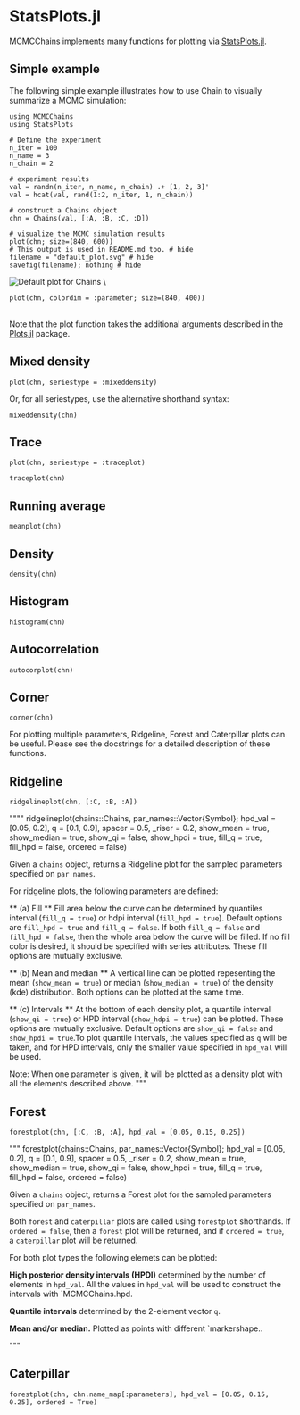# StatsPlots.jl

MCMCChains implements many functions for plotting via [StatsPlots.jl](https://github.com/JuliaPlots/StatsPlots.jl).

## Simple example

The following simple example illustrates how to use Chain to visually summarize a MCMC simulation:

```@example statsplots
using MCMCChains
using StatsPlots

# Define the experiment
n_iter = 100
n_name = 3
n_chain = 2

# experiment results
val = randn(n_iter, n_name, n_chain) .+ [1, 2, 3]'
val = hcat(val, rand(1:2, n_iter, 1, n_chain))

# construct a Chains object
chn = Chains(val, [:A, :B, :C, :D])

# visualize the MCMC simulation results
plot(chn; size=(840, 600))
# This output is used in README.md too. # hide
filename = "default_plot.svg" # hide
savefig(filename); nothing # hide
```

![Default plot for Chains](default_plot.svg)
\

```@example statsplots
plot(chn, colordim = :parameter; size=(840, 400))
```

\
Note that the plot function takes the additional arguments described in the [Plots.jl](https://github.com/JuliaPlots/Plots.jl) package.

## Mixed density

```@example statsplots
plot(chn, seriestype = :mixeddensity)
```

Or, for all seriestypes, use the alternative shorthand syntax:

```@example statsplots
mixeddensity(chn)
```

## Trace

```@example statsplots
plot(chn, seriestype = :traceplot)
```

```@example statsplots
traceplot(chn)
```

## Running average

```@example statsplots
meanplot(chn)
```

## Density

```@example statsplots
density(chn)
```

## Histogram

```@example statsplots
histogram(chn)
```

## Autocorrelation

```@example statsplots
autocorplot(chn)
```

## Corner

```@example statsplots
corner(chn)
```

For plotting multiple parameters, Ridgeline, Forest and Caterpillar plots can be useful.
Please see the docstrings for a detailed description of these functions.

## Ridgeline

```@example statsplots
ridgelineplot(chn, [:C, :B, :A])
```
""""
    ridgelineplot(chains::Chains, par_names::Vector{Symbol}; hpd_val = [0.05, 0.2],
    q = [0.1, 0.9], spacer = 0.5, _riser = 0.2, show_mean = true, show_median = true,
    show_qi = false, show_hpdi = true, fill_q = true, fill_hpd = false, ordered = false)

Given a `chains` object, returns a Ridgeline plot for the sampled parameters specified on
`par_names`.

For ridgeline plots, the following parameters are defined:

** (a) Fill **
Fill area below the curve can be determined by quantiles interval (`fill_q = true`) or
hdpi interval (`fill_hpd = true`). Default options are `fill_hpd = true` and `fill_q = false`.
If both `fill_q = false` and `fill_hpd = false`, then the whole area below the curve will be
filled. If no fill color is desired, it should be specified with series attributes. These
fill options are mutually exclusive.

** (b) Mean and median **
A vertical line can be plotted repesenting the mean (`show_mean = true`) or median
(`show_median = true`) of the density (kde) distribution. Both options can be plotted at the
 same time.

** (c) Intervals **
At the bottom of each density plot, a quantile interval (`show_qi = true`) or HPD interval
(`show_hdpi = true`) can be plotted. These options are mutually exclusive. Default options
are `show_qi = false` and `show_hpdi = true`.To plot quantile intervals, the values specified
as `q` will be taken, and for HPD intervals, only the smaller value specified in `hpd_val`
will be used.

Note: When one parameter is given, it will be plotted as a density plot with all the elements
described above.
"""

## Forest

```@example statsplots
forestplot(chn, [:C, :B, :A], hpd_val = [0.05, 0.15, 0.25])
```

"""
    forestplot(chains::Chains, par_names::Vector{Symbol}; hpd_val = [0.05, 0.2],
    q = [0.1, 0.9], spacer = 0.5, _riser = 0.2, show_mean = true, show_median = true,
    show_qi = false, show_hpdi = true, fill_q = true, fill_hpd = false, ordered = false)

Given a `chains` object, returns a Forest plot for the sampled parameters specified on
`par_names`.

Both `forest` and `caterpillar` plots are called using `forestplot` shorthands.
If `ordered = false`, then a `forest` plot will be returned, and if `ordered = true`,
a `caterpillar` plot will be returned.

For both plot types the following elemets can be plotted:

**High posterior density intervals (HPDI)** determined by the number of elements in `hpd_val`.
All the values in `hpd_val` will be used to construct the intervals with `MCMCChains.hpd.

**Quantile intervals** determined by the 2-element vector `q`.

**Mean and/or median.** Plotted as points with different `markershape..

"""

## Caterpillar

```@example statsplots
forestplot(chn, chn.name_map[:parameters], hpd_val = [0.05, 0.15, 0.25], ordered = True)
```
